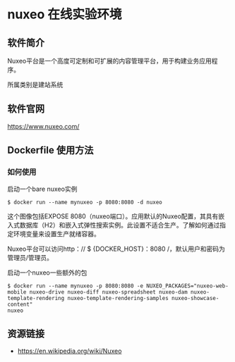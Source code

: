 # nuxeo 在线实验环境

## 软件简介

Nuxeo平台是一个高度可定制和可扩展的内容管理平台，用于构建业务应用程序。

所属类别是建站系统

## 软件官网

https://www.nuxeo.com/

## Dockerfile 使用方法

### 如何使用
启动一个bare nuxeo实例
```
$ docker run --name mynuxeo -p 8080:8080 -d nuxeo
```
这个图像包括EXPOSE 8080（nuxeo端口）。应用默认的Nuxeo配置，其具有嵌入式数据库（H2）和嵌入式弹性搜索实例。此设置不适合生产。了解如何通过指定环境变量来设置生产就绪容器。

Nuxeo平台可以访问http：// $ {DOCKER_HOST}：8080 /，默认用户和密码为管理员/管理员。

启动一个nuxeo一些额外的包
```
$ docker run --name mynuxeo -p 8080:8080 -e NUXEO_PACKAGES="nuxeo-web-mobile nuxeo-drive nuxeo-diff nuxeo-spreadsheet nuxeo-dam nuxeo-template-rendering nuxeo-template-rendering-samples nuxeo-showcase-content"
nuxeo
```

## 资源链接

- https://en.wikipedia.org/wiki/Nuxeo
